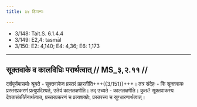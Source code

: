 ```yaml
---
title: ३४ टिप्पन्यः

---
```

- 3/148: Tait.S. 6.1.4.4
- 3/149: E2,4: tasmāl
- 3/150: E2: 4,140; E4: 4,36; E6: 1,173

____________________________________________


## सूक्तवाके व कालविधिः परार्थत्वात् // MS_३,२.११ //

दर्शपूर्णमासयोः श्रूयते - सूक्तवाकेन प्रस्तरं प्रहरतीति+++({3/151})+++। तत्र संदेहः - किं सूक्तवाकः प्रस्तरप्रकरणं प्रत्युपदिश्यते, उतेयं काललक्षणेति। तद् उच्यते - काललक्षणेति। कुतः? सूक्तवाकस्य देवतासंकीर्तनार्थत्वात्, प्रस्तरप्रकरणं च प्रत्यशक्तेः, प्रस्तरस्य च स्रुग्धारणार्थत्वात्।
